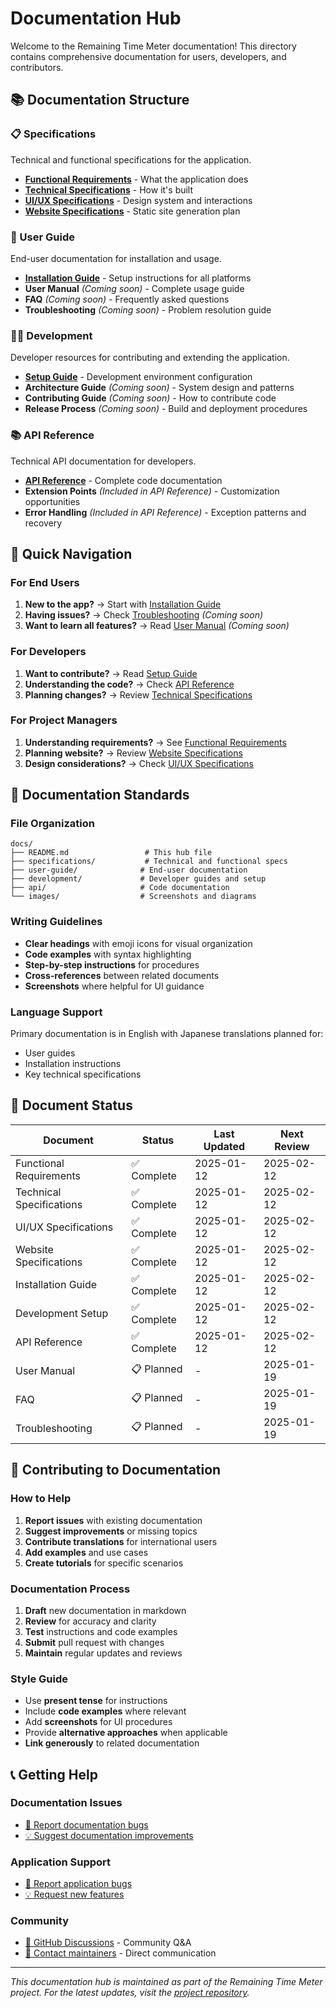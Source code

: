 # Documentation Hub

Welcome to the Remaining Time Meter documentation! This directory contains comprehensive documentation for users, developers, and contributors.

## 📚 Documentation Structure

### 📋 Specifications
Technical and functional specifications for the application.

- [**Functional Requirements**](specifications/functional-requirements.md) - What the application does
- [**Technical Specifications**](specifications/technical-specifications.md) - How it's built
- [**UI/UX Specifications**](specifications/ui-ux-specifications.md) - Design system and interactions  
- [**Website Specifications**](specifications/website-specifications.md) - Static site generation plan

### 👤 User Guide
End-user documentation for installation and usage.

- [**Installation Guide**](user-guide/installation-guide.md) - Setup instructions for all platforms
- **User Manual** *(Coming soon)* - Complete usage guide
- **FAQ** *(Coming soon)* - Frequently asked questions
- **Troubleshooting** *(Coming soon)* - Problem resolution guide

### 👨‍💻 Development
Developer resources for contributing and extending the application.

- [**Setup Guide**](development/setup-guide.md) - Development environment configuration
- **Architecture Guide** *(Coming soon)* - System design and patterns
- **Contributing Guide** *(Coming soon)* - How to contribute code
- **Release Process** *(Coming soon)* - Build and deployment procedures

### 📚 API Reference
Technical API documentation for developers.

- [**API Reference**](api/api-reference.md) - Complete code documentation
- **Extension Points** *(Included in API Reference)* - Customization opportunities
- **Error Handling** *(Included in API Reference)* - Exception patterns and recovery

## 🚀 Quick Navigation

### For End Users
1. **New to the app?** → Start with [Installation Guide](user-guide/installation-guide.md)
2. **Having issues?** → Check [Troubleshooting](user-guide/troubleshooting.md) *(Coming soon)*
3. **Want to learn all features?** → Read [User Manual](user-guide/user-manual.md) *(Coming soon)*

### For Developers
1. **Want to contribute?** → Read [Setup Guide](development/setup-guide.md)
2. **Understanding the code?** → Check [API Reference](api/api-reference.md)
3. **Planning changes?** → Review [Technical Specifications](specifications/technical-specifications.md)

### For Project Managers
1. **Understanding requirements?** → See [Functional Requirements](specifications/functional-requirements.md)
2. **Planning website?** → Review [Website Specifications](specifications/website-specifications.md)
3. **Design considerations?** → Check [UI/UX Specifications](specifications/ui-ux-specifications.md)

## 📖 Documentation Standards

### File Organization
```
docs/
├── README.md                 # This hub file
├── specifications/           # Technical and functional specs
├── user-guide/              # End-user documentation
├── development/             # Developer guides and setup
├── api/                     # Code documentation
└── images/                  # Screenshots and diagrams
```

### Writing Guidelines
- **Clear headings** with emoji icons for visual organization
- **Code examples** with syntax highlighting
- **Step-by-step instructions** for procedures
- **Cross-references** between related documents
- **Screenshots** where helpful for UI guidance

### Language Support
Primary documentation is in English with Japanese translations planned for:
- User guides
- Installation instructions
- Key technical specifications

## 🔄 Document Status

| Document | Status | Last Updated | Next Review |
|----------|--------|--------------|-------------|
| Functional Requirements | ✅ Complete | 2025-01-12 | 2025-02-12 |
| Technical Specifications | ✅ Complete | 2025-01-12 | 2025-02-12 |
| UI/UX Specifications | ✅ Complete | 2025-01-12 | 2025-02-12 |
| Website Specifications | ✅ Complete | 2025-01-12 | 2025-02-12 |
| Installation Guide | ✅ Complete | 2025-01-12 | 2025-02-12 |
| Development Setup | ✅ Complete | 2025-01-12 | 2025-02-12 |
| API Reference | ✅ Complete | 2025-01-12 | 2025-02-12 |
| User Manual | 📋 Planned | - | 2025-01-19 |
| FAQ | 📋 Planned | - | 2025-01-19 |
| Troubleshooting | 📋 Planned | - | 2025-01-19 |

## 🤝 Contributing to Documentation

### How to Help
1. **Report issues** with existing documentation
2. **Suggest improvements** or missing topics
3. **Contribute translations** for international users
4. **Add examples** and use cases
5. **Create tutorials** for specific scenarios

### Documentation Process
1. **Draft** new documentation in markdown
2. **Review** for accuracy and clarity
3. **Test** instructions and code examples
4. **Submit** pull request with changes
5. **Maintain** regular updates and reviews

### Style Guide
- Use **present tense** for instructions
- Include **code examples** where relevant
- Add **screenshots** for UI procedures
- Provide **alternative approaches** when applicable
- **Link generously** to related documentation

## 📞 Getting Help

### Documentation Issues
- [📝 Report documentation bugs](https://github.com/yokenzan/remaining-time-meter/issues/new?labels=documentation)
- [💡 Suggest documentation improvements](https://github.com/yokenzan/remaining-time-meter/issues/new?labels=documentation,enhancement)

### Application Support
- [🐛 Report application bugs](https://github.com/yokenzan/remaining-time-meter/issues/new?template=bug_report.md)
- [💡 Request new features](https://github.com/yokenzan/remaining-time-meter/issues/new?template=feature_request.md)

### Community
- [💬 GitHub Discussions](https://github.com/yokenzan/remaining-time-meter/discussions) - Community Q&A
- [📧 Contact maintainers](mailto:project@example.com) - Direct communication

---

*This documentation hub is maintained as part of the Remaining Time Meter project. For the latest updates, visit the [project repository](https://github.com/yokenzan/remaining-time-meter).*
